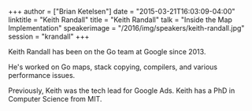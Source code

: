 +++
author = ["Brian Ketelsen"]
date = "2015-03-21T16:03:09-04:00"
linktitle = "Keith Randall"
title = "Keith Randall"
talk = "Inside the Map Implementation"
speakerimage = "/2016/img/speakers/keith-randall.jpg"
session = "krandall"
+++

Keith Randall has been on the Go team at Google since 2013.

He's worked on Go maps, stack copying, compilers, and various performance issues.

Previously, Keith was the tech lead for Google Ads. Keith has a PhD in Computer Science from MIT.
